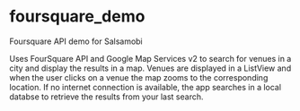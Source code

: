 # foursquare_demo
Foursquare API demo for Salsamobi

Uses FourSquare API and Google Map Services v2 to search for venues in a city and display the results in a map.
Venues are displayed in a ListView and when the user clicks on a venue the map zooms to the corresponding location.
If no internet connection is available, the app searches in a local databse to retrieve the results from your last search.
